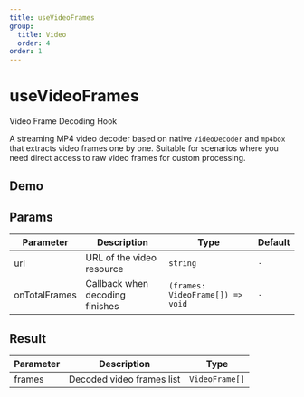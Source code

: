 ```yaml
---
title: useVideoFrames
group:
  title: Video
  order: 4
order: 1
---
```


# useVideoFrames

Video Frame Decoding Hook

A streaming MP4 video decoder based on native `VideoDecoder` and `mp4box` that extracts video frames one by one. Suitable for scenarios where you need direct access to raw video frames for custom processing.

## Demo

<code src="./demo" description="Load a video by URL, decode it, and output all video frames."></code>

## Params

| Parameter     | Description                     | Type                             | Default |
| ------------- | ------------------------------- | -------------------------------- | ------- |
| url           | URL of the video resource       | `string`                         | `-`     |
| onTotalFrames | Callback when decoding finishes | `(frames: VideoFrame[]) => void` | `-`     |

## Result

| Parameter | Description               | Type           |
| --------- | ------------------------- | -------------- |
| frames    | Decoded video frames list | `VideoFrame[]` |
